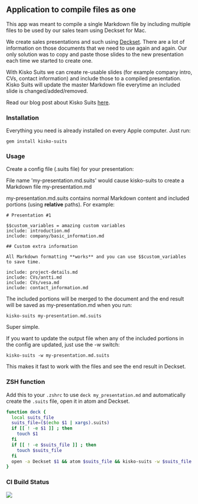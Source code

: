 ## Application to compile files as one

This app was meant to compile a single Markdown file by including multiple files to be used by our sales team using Deckset for Mac.

We create sales presentations and such using [Deckset](http://www.decksetapp.com/). There are a lot of information on those documents that we need to use again and again. Our only solution was to copy and paste those slides to the new presentation each time we started to create one.

With Kisko Suits we can create re-usable slides (for example company intro, CVs, contact information) and include those to a compiled presentation. Kisko Suits will update the master Markdown file everytime an included slide is changed/added/removed.

Read our blog post about Kisko Suits [here](http://www.kiskolabs.com/work/kisko-suits/).

### Installation

Everything you need is already installed on every Apple computer. Just run:

```gem install kisko-suits```

### Usage

Create a config file (.suits file) for your presentation:

File name 'my-presentation.md.suits' would cause kisko-suits to create a Markdown file my-presentation.md

my-presentation.md.suits contains normal Markdown content and included portions (using **relative** paths). For example:

```
# Presentation #1

$$custom_variables = amazing custom variables
include: introduction.md
include: company/basic_information.md

## Custom extra information

All Markdown formatting **works** and you can use $$custom_variables to save time.

include: project-details.md
include: CVs/antti.md
include: CVs/vesa.md
include: contact_information.md
```

The included portions will be merged to the document and the end result will be saved as my-presentation.md when you run:

```kisko-suits my-presentation.md.suits```

Super simple.

If you want to update the output file when any of the included portions in the config are updated, just use the -w switch:

```kisko-suits -w my-presentation.md.suits```

This makes it fast to work with the files and see the end result in Deckset.

### ZSH function

Add this to your `.zshrc` to use `deck my_presentation.md` and automatically create the `.suits` file, open it in atom and Deckset.


``` zsh
function deck {
  local suits_file
  suits_file=($(echo $1 | xargs).suits)
  if [[ ! -e $1 ]] ; then
    touch $1
  fi
  if [[ ! -e $suits_file ]] ; then
    touch $suits_file
  fi
  open -a Deckset $1 && atom $suits_file && kisko-suits -w $suits_file
}
```

### CI Build Status

![](https://travis-ci.org/kiskolabs/kisko-suits.svg?branch=master)
